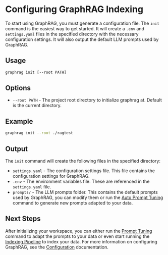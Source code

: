 # Configuring GraphRAG Indexing

To start using GraphRAG, you must generate a configuration file. The `init` command is the easiest way to get started. It will create a `.env` and `settings.yaml` files in the specified directory with the necessary configuration settings. It will also output the default LLM prompts used by GraphRAG.

## Usage

```sh
graphrag init [--root PATH]
```

## Options

- `--root PATH` - The project root directory to initialize graphrag at. Default is the current directory.

## Example

```sh
graphrag init --root ./ragtest
```

## Output

The `init` command will create the following files in the specified directory:

- `settings.yaml` - The configuration settings file. This file contains the configuration settings for GraphRAG.
- `.env` - The environment variables file. These are referenced in the `settings.yaml` file.
- `prompts/` - The LLM prompts folder. This contains the default prompts used by GraphRAG, you can modify them or run the [Auto Prompt Tuning](../prompt_tuning/auto_prompt_tuning.md) command to generate new prompts adapted to your data.

## Next Steps

After initializing your workspace, you can either run the [Prompt Tuning](../prompt_tuning/auto_prompt_tuning.md) command to adapt the prompts to your data or even start running the [Indexing Pipeline](../index/overview.md) to index your data. For more information on configuring GraphRAG, see the [Configuration](overview.md) documentation.
